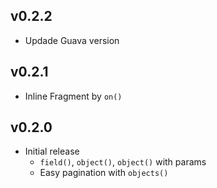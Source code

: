 ## v0.2.2
- Updade Guava version

## v0.2.1

- Inline Fragment by `on()`

## v0.2.0

- Initial release
  - `field()`, `object()`, `object()` with params
  - Easy pagination with `objects()`
